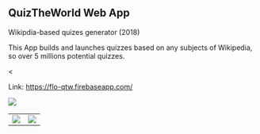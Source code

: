  <h2>QuizTheWorld Web App</h2>
 <p>Wikipdia-based quizes generator (2018)</p>
 <p>This App builds and launches quizzes based on any subjects of Wikipedia, so over 5 millions potential quizzes.</p>
 <
 <p>Link: <a href="https://flo-qtw.firebaseapp.com/" target="_blank">https://flo-qtw.firebaseapp.com/</a></p>
 <img class="black-border" src="https://florentletendre.com/images/qtw_web1.JPG" />
 <table><tr>
  <td><img class="black-border" src="https://florentletendre.com/images/qtw_web3.JPG" /></td>
  <td><img class="black-border" src="https://florentletendre.com/images/qtw_web4.JPG" /></td>
  </tr></table>

